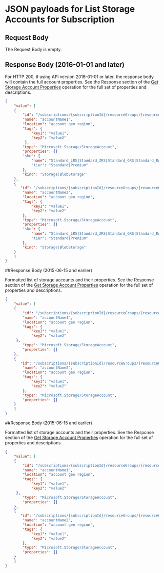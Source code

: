 # JSON payloads for List Storage Accounts for Subscription

## Request Body 

The Request Body is empty.

## Response Body (2016-01-01 and later)

For HTTP 200, if using API version 2016-01-01 or later, the response body will contain the full account properties. See the Response section of the [Get Storage Account Properties](../../docs-ref-autogen/storagerp/storageaccounts.yml#StorageAccounts_GetProperties) operation for the full set of properties and descriptions.

```json
{
    "value": [
    {
        "id": "/subscriptions/{subscriptionId}/resourceGroups/{resourceGroupName}/providers/Microsoft.Storage/storageAccounts/{accountName}",
        "name": "accountName1",
        "location": "account geo region",
        "tags": {
            "key1": "value1", 
            "key2": "value2"
         },
        "type": "Microsoft.Storage/StorageAccount",
        "properties": {}
        "sku": {
            "name": "Standard_LRS|Standard_ZRS|Standard_GRS|Standard_RAGRS|Premium_LRS"
            "tier": "Standard|Premium"
        },
        "kind": "Storage|BlobStorage"
    },
    {
       "id": "/subscriptions/{subscriptionId}/resourceGroups/{resourceGroupName}/providers/Microsoft.Storage/storageAccounts/{accountName}",
        "name": "accountName2",
        "location": "account geo region",
        "tags": {
            "key1": "value1",  
            "key2": "value2"
        },
        "type": "Microsoft.Storage/StorageAccount",
        "properties": {}
        "sku": {
            "name": "Standard_LRS|Standard_ZRS|Standard_GRS|Standard_RAGRS|Premium_LRS"
            "tier": "Standard|Premium"
        },
        "kind": "Storage|BlobStorage"
    }
    ]
}
```

##Response Body (2015-06-15 and earlier)

Formatted list of storage accounts and their properties. See the Response section of the [Get Storage Account Properties](../../docs-ref-autogen/storagerp/storageaccounts.yml#StorageAccounts_GetProperties) operation for the full set of properties and descriptions.

```json
{
    "value": [
    {
        "id": "/subscriptions/{subscriptionId}/resourceGroups/{resourceGroupName}/providers/Microsoft.Storage/storageAccounts/{accountName}",
        "name": "accountName1",
        "location": "account geo region",
        "tags": {
            "key1": "value1", 
            "key2": "value2"
     },
        "type": "Microsoft.Storage/StorageAccount",
        "properties": {}
    },
    {
       "id": "/subscriptions/{subscriptionId}/resourceGroups/{resourceGroupName}/providers/Microsoft.Storage/storageAccounts/{accountName}",
        "name": "accountName2",
        "location": "account geo region",
        "tags": {
            "key1": "value1",  
            "key2": "value2"
        },
        "type": "Microsoft.Storage/StorageAccount",
        "properties": {}
    }
    ]
}
```

##Response Body (2015-06-15 and earlier)

Formatted list of storage accounts and their properties. See the Response section of the [Get Storage Account Properties](../../docs-ref-autogen/storagerp/storageaccounts.yml#StorageAccounts_GetProperties) operation for the full set of properties and descriptions.

```json
{
    "value": [
    {
        "id": "/subscriptions/{subscriptionId}/resourceGroups/{resourceGroupName}/providers/Microsoft.Storage/storageAccounts/{accountName}",
        "name": "accountName1",
        "location": "account geo region",
        "tags": {
            "key1": "value1", 
            "key2": "value2"
     },
        "type": "Microsoft.Storage/StorageAccount",
        "properties": {}
    },
    {
       "id": "/subscriptions/{subscriptionId}/resourceGroups/{resourceGroupName}/providers/Microsoft.Storage/storageAccounts/{accountName}",
        "name": "accountName2",
        "location": "account geo region",
        "tags": {
            "key1": "value1",  
            "key2": "value2"
        },
        "type": "Microsoft.Storage/StorageAccount",
        "properties": {}
    }
    ]
}
```